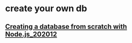 # create your own db

## [Creating a database from scratch with Node.js_202012](https://dev.to/ciochetta/creating-a-database-from-scratch-with-node-js-4dmk)
